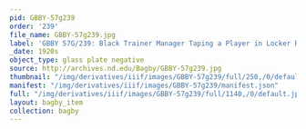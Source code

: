 ```yaml
---
pid: GBBY-57g239
order: '239'
file_name: GBBY-57g239.jpg
label: 'GBBY 57G/239: Black Trainer Manager Taping a Player in Locker Room - c1920s'
_date: 1920s
object_type: glass plate negative
source: http://archives.nd.edu/Bagby/GBBY-57g239.jpg
thumbnail: "/img/derivatives/iiif/images/GBBY-57g239/full/250,/0/default.jpg"
manifest: "/img/derivatives/iiif/images/GBBY-57g239/manifest.json"
full: "/img/derivatives/iiif/images/GBBY-57g239/full/1140,/0/default.jpg"
layout: bagby_item
collection: bagby
---
```

